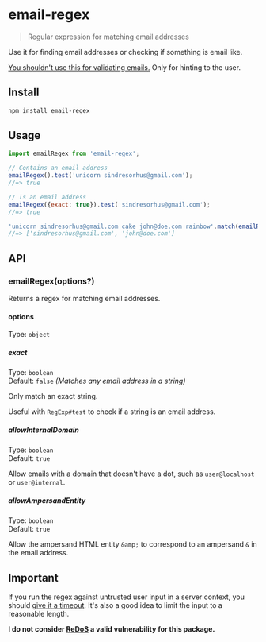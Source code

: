# email-regex

> Regular expression for matching email addresses

Use it for finding email addresses or checking if something is email like.

[You shouldn't use this for validating emails.](https://davidcel.is/articles/stop-validating-email-addresses-with-regex) Only for hinting to the user.

## Install

```sh
npm install email-regex
```

## Usage

```js
import emailRegex from 'email-regex';

// Contains an email address
emailRegex().test('unicorn sindresorhus@gmail.com');
//=> true

// Is an email address
emailRegex({exact: true}).test('sindresorhus@gmail.com');
//=> true

'unicorn sindresorhus@gmail.com cake john@doe.com rainbow'.match(emailRegex());
//=> ['sindresorhus@gmail.com', 'john@doe.com']
```

## API

### emailRegex(options?)

Returns a regex for matching email addresses.

#### options

Type: `object`

##### exact

Type: `boolean`\
Default: `false` *(Matches any email address in a string)*

Only match an exact string.

Useful with `RegExp#test` to check if a string is an email address.

##### allowInternalDomain

Type: `boolean`\
Default: `true`

Allow emails with a domain that doesn't have a dot, such as `user@localhost` or `user@internal`.

##### allowAmpersandEntity

Type: `boolean`\
Default: `true`

Allow the ampersand HTML entity `&amp;` to correspond to an ampersand `&` in the email address.

## Important

If you run the regex against untrusted user input in a server context, you should [give it a timeout](https://github.com/sindresorhus/super-regex). It's also a good idea to limit the input to a reasonable length.

**I do not consider [ReDoS](https://blog.yossarian.net/2022/12/28/ReDoS-vulnerabilities-and-misaligned-incentives) a valid vulnerability for this package.**
